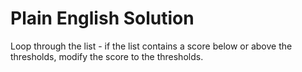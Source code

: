 # Plain English Solution

Loop through the list - if the list contains a score below or above the thresholds, modify the score to the thresholds.

